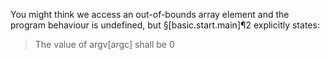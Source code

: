You might think we access an out-of-bounds array element and the program behaviour is undefined, but §[basic.start.main]¶2 explicitly states:

> The value of argv[argc] shall be 0